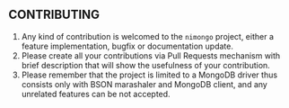 CONTRIBUTING
------------

 1. Any kind of contribution is welcomed to the `nimongo` project, either a feature implementation, bugfix or documentation update.
 2. Please create all your contributions via Pull Requests mechanism with brief description that will show the usefulness of your contribution.
 3. Please remember that the project is limited to a MongoDB driver thus consists only with BSON marashaler and MongoDB client, and any unrelated features can be not accepted.

